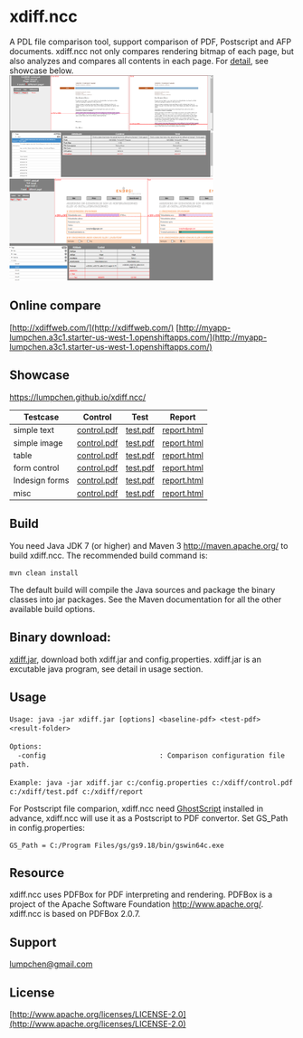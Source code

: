 # xdiff.ncc
A PDL file comparison tool, support comparison of PDF, Postscript and AFP documents. xdiff.ncc not only compares rendering bitmap of each page, but also analyzes and compares all contents in each page. For [detail](https://lumpchen.github.io/xdiff.ncc/), see showcase below. <br>
<img src="./docs/web/thumb-1.png" height="180" width="360">   <img src="./docs/web/thumb-0.png" height="180" width="360">

## Online compare
[http://xdiffweb.com/](http://xdiffweb.com/)
[http://myapp-lumpchen.a3c1.starter-us-west-1.openshiftapps.com/](http://myapp-lumpchen.a3c1.starter-us-west-1.openshiftapps.com/)

## Showcase
https://lumpchen.github.io/xdiff.ncc/

Testcase | Control | Test | Report
------------ | ------------- | ------------- | ------------- 
simple text | [control.pdf](./src/test/resources/testcases/xdiff/text/text_insert/control.pdf) | [test.pdf](./src/test/resources/testcases/xdiff/text/text_insert/test.pdf) | [report.html](./src/test/resources/testcases/xdiff/text/text_insert/report/report.html)
simple image | [control.pdf](./src/test/resources/testcases/xdiff/image/simple/control.pdf) | [test.pdf](./src/test/resources/testcases/xdiff/image/simple/test.pdf) | [report.html](./src/test/resources/testcases/xdiff/image/simple/report/report.html)
table | [control.pdf](./src/test/resources/testcases/xdiff/graphics/table/control.pdf) | [test.pdf](./src/test/resources/testcases/xdiff/graphics/table/test.pdf) | [report.html](./src/test/resources/testcases/xdiff/graphics/table/report/report.html)
form control | [control.pdf](./src/test/resources/testcases/xdiff/annot/form_control/control.pdf) | [test.pdf](./src/test/resources/testcases/xdiff/annot/form_control/test.pdf) | [report.html](./src/test/resources/testcases/xdiff/annot/form_control/report/report.html)
Indesign forms | [control.pdf](./src/test/resources/testcases/xdiff/annot/indd_forms/control.pdf) | [test.pdf](./src/test/resources/testcases/xdiff/annot/indd_forms/test.pdf) | [report.html](./src/test/resources/testcases/xdiff/annot/indd_forms/report/report.html)
misc | [control.pdf](./src/test/resources/testcases/xdiff/misc/simple/control.pdf) | [test.pdf](./src/test/resources/testcases/xdiff/misc/simple/test.pdf) | [report.html](./src/test/resources/testcases/xdiff/misc/simple/report/report.html)

Build
-----

You need Java JDK 7 (or higher) and Maven 3 <http://maven.apache.org/> to build xdiff.ncc. The recommended build command is:

    mvn clean install

The default build will compile the Java sources and package the binary classes into jar packages. See the Maven documentation for all the other available build options.

Binary download: 
-----
[xdiff.jar](./dst/), download both xdiff.jar and config.properties. xdiff.jar is an excutable java program, see detail in usage section.

Usage
-----
    Usage: java -jar xdiff.jar [options] <baseline-pdf> <test-pdf> <result-folder>

    Options:
      -config                            : Comparison configuration file path.

    Example: java -jar xdiff.jar c:/config.properties c:/xdiff/control.pdf c:/xdiff/test.pdf c:/xdiff/report
    
For Postscript file comparion, xdiff.ncc need [GhostScript](https://www.ghostscript.com/download/gsdnld.html) installed in advance, xdiff.ncc will use it as a Postscript to PDF convertor. Set GS_Path in config.properties:
    
    GS_Path = C:/Program Files/gs/gs9.18/bin/gswin64c.exe

Resource
-----
xdiff.ncc uses PDFBox for PDF interpreting and rendering. PDFBox is a project of the Apache Software Foundation <http://www.apache.org/>. xdiff.ncc is based on PDFBox 2.0.7.

Support
-----
lumpchen@gmail.com 

License
-----
[http://www.apache.org/licenses/LICENSE-2.0](http://www.apache.org/licenses/LICENSE-2.0)
